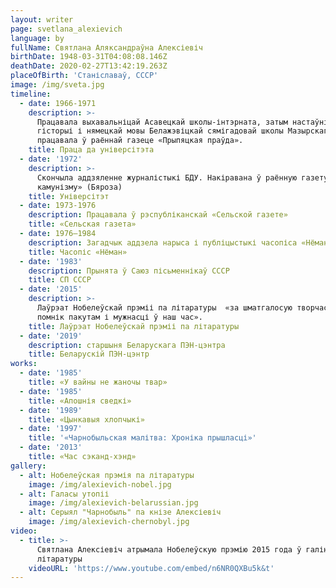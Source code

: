 ```yaml
---
layout: writer
page: svetlana_alexievich
language: by
fullName: Святлана Аляксандраўна Алексіевіч
birthDate: 1948-03-31T04:08:08.146Z
deathDate: 2020-02-27T13:42:19.263Z
placeOfBirth: 'Станіславаў, СССР'
image: /img/sveta.jpg
timeline:
  - date: 1966-1971
    description: >-
      Працавала выхавальніцай Асавецкай школы-інтэрната, затым настаўніцай
      гісторыі і нямецкай мовы Белажэвіцкай сямігадовай школы Мазырскага раёна,
      працавала ў раённай газеце «Прыпяцкая праўда».
    title: Праца да універсітэта
  - date: '1972'
    description: >-
      Скончыла аддзяленне журналістыкі БДУ. Накіравана ў раённую газету «Маяк
      камунізму» (Бяроза)
    title: Універсітэт
  - date: 1973-1976
    description: Працавала ў рэспубліканскай «Сельской газете»
    title: «Сельская газета»
  - date: 1976—1984
    description: Загадчык аддзела нарыса і публіцыстыкі часопіса «Нёман»
    title: Часопіс «Нёман»
  - date: '1983'
    description: Прынята ў Саюз пісьменнікаў СССР
    title: СП СССР
  - date: '2015'
    description: >-
      Лаўрэат Нобелеўскай прэміі па літаратуры  «за шматгалосую творчасць —
      помнік пакутам і мужнасці ў наш час».
    title: Лаўрэат Нобелеўскай прэміі па літаратуры
  - date: '2019'
    description: старшыня Беларускага ПЭН-цэнтра
    title: Беларускій ПЭН-цэнтр
works:
  - date: '1985'
    title: «У вайны не жаночы твар»
  - date: '1985'
    title: «Апошнія сведкі»
  - date: '1989'
    title: «Цынкавыя хлопчыкі»
  - date: '1997'
    title: '«Чарнобыльская малітва: Хроніка прышласці»'
  - date: '2013'
    title: «Час сэканд-хэнд»
gallery:
  - alt: Нобелеўская прэмія па літаратуры
    image: /img/alexievich-nobel.jpg
  - alt: Галасы утопіі
    image: /img/alexievich-belarussian.jpg
  - alt: Серыял "Чарнобыль" па кнізе Алексіевіч
    image: /img/alexievich-chernobyl.jpg
video:
  - title: >-
      Святлана Алексіевіч атрымала Нобелеўскую прэмію 2015 года ў галіне
      літаратуры
    videoURL: 'https://www.youtube.com/embed/n6NR0QXBu5k&t'
---
```


